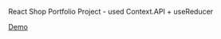 React Shop Portfolio Project - used Context.API + useReducer

<a href="https://vitaliygalata1986.github.io/react-shop/" target="_blank">Demo</a>
